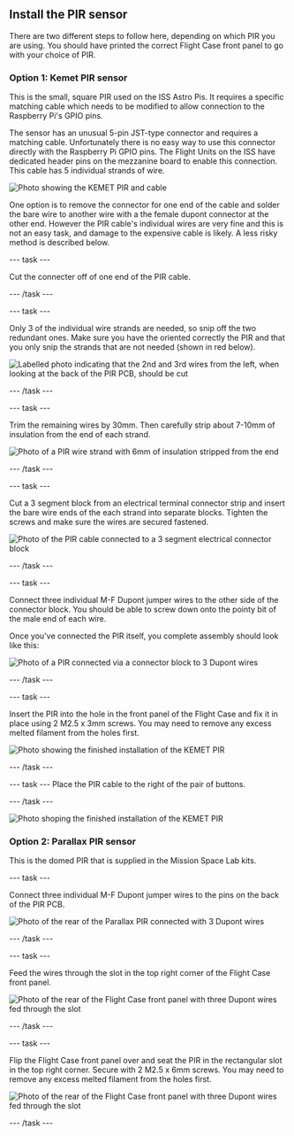 ## Install the PIR sensor

There are two different steps to follow here, depending on which PIR you are using. You should have printed the correct Flight Case front panel to go with your choice of PIR.

### Option 1: Kemet PIR sensor

This is the small, square PIR used on the ISS Astro Pis. It requires a specific matching cable which needs to be modified to allow connection to the Raspberry Pi's GPIO pins. 

The sensor has an unusual 5-pin JST-type connector and requires a matching cable. Unfortunately there is no easy way to use this connector directly with the Raspberry Pi GPIO pins. The Flight Units on the ISS have dedicated header pins on the mezzanine board to enable this connection. This cable has 5 individual strands of wire. 

![Photo showing the KEMET PIR and cable](images/PIR_cable.jpg)


One option is to remove the connector for one end of the cable and solder the bare wire to another wire with a the female dupont connector at the other end. However the PIR cable's individual wires are very fine and this is not an easy task, and damage to the expensive cable is likely. A less risky method is described below.

--- task ---

Cut the connecter off of one end of the PIR cable.

--- /task ---

--- task ---

Only 3 of the individual wire strands are needed, so snip off the two redundant ones. Make sure you have the oriented correctly the PIR and that you only snip the strands that are not needed (shown in red below). 

![Labelled photo indicating that the 2nd and 3rd wires from the left, when looking at the back of the PIR PCB, should be cut](images/PIR_wires_snip_labels.jpg)

--- /task ---

--- task ---

Trim the remaining wires by 30mm. Then carefully strip about 7-10mm of insulation from the end of each strand. 

![Photo of a PIR wire strand with 6mm of insulation stripped from the end](images/PIR_wire_strip.jpg)

--- /task ---

--- task ---

Cut a 3 segment block from an electrical terminal connector strip and insert the bare wire ends of the each strand into separate blocks. Tighten the screws and make sure the wires are secured fastened. 

![Photo of the PIR cable connected to a 3 segment electrical connector block](images/IPIR_choc.jpg)

--- /task ---

--- task ---

Connect three individual M-F Dupont jumper wires to the other side of the connector block. You should be able to screw down onto the pointy bit of the male end of each wire.

Once you've connected the PIR itself, you complete assembly should look like this:

![Photo of a PIR connected via a connector block to 3 Dupont wires](images/PIR_wires_complete.jpg)

--- /task ---

--- task ---

Insert the PIR into the hole in the front panel of the Flight Case and fix it in place using 2 M2.5 x 3mm screws. You may need to remove any excess melted filament from the holes first.  

![Photo showing the finished installation of the KEMET PIR ](images/PIR_K_screws.jpg)

--- /task ---

--- task ---
Place the PIR cable to the right of the pair of buttons. 

--- /task ---

![Photo shoping the finished installation of the KEMET PIR ](images/PIR_K_done.jpg)




### Option 2: Parallax PIR sensor

This is the domed PIR that is supplied in the Mission Space Lab kits.

--- task ---

Connect three individual M-F Dupont jumper wires to the pins on the back of the PIR PCB. 

![Photo of the rear of the Parallax PIR connected with 3 Dupont wires](images/parallax.jpg)

--- /task ---

--- task ---

Feed the wires through the slot in the top right corner of the Flight Case front panel. 

![Photo of the rear of the Flight Case front panel with three Dupont wires fed through the slot](images/PIR_p_wires.jpg)

--- /task ---

--- task ---

Flip the Flight Case front panel over and seat the PIR in the rectangular slot in the top right corner.  Secure with 2 M2.5 x 6mm screws. You may need to remove any excess melted filament from the holes first.  

![Photo of the rear of the Flight Case front panel with three Dupont wires fed through the slot](images/PIR_K_screws.jpg)

--- /task ---